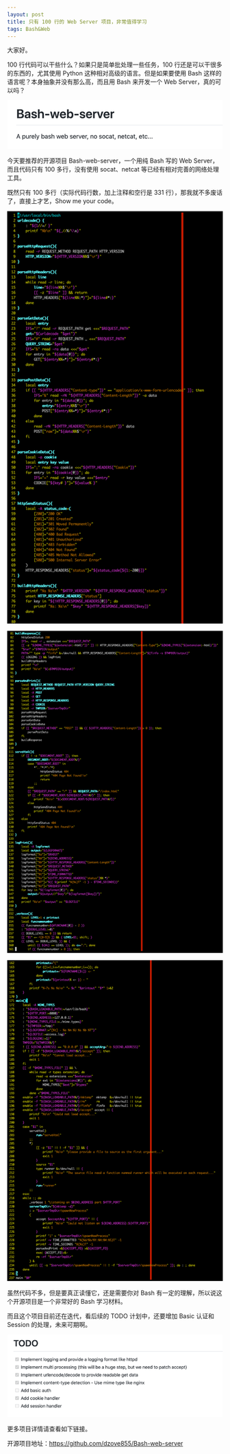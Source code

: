 ```yaml
---
layout: post
title: 只有 100 行的 Web Server 项目，非常值得学习
tags: Bash&Web
---
```


大家好。

100 行代码可以干些什么？如果只是简单批处理一些任务，100 行还是可以干很多的东西的，尤其使用 Python 这种相对高级的语言。但是如果要使用 Bash 这样的语言呢？本身抽象并没有那么高，而且用 Bash 来开发一个 Web Server，真的可以吗？

![image-20220306214918056](https://raw.githubusercontent.com/ZhuPeng/pic/master/images/compress_image-20220306214918056.png)

今天要推荐的开源项目 Bash-web-server，一个用纯 Bash 写的 Web Server，而且代码只有 100 多行，没有使用 socat、netcat 等已经有相对完善的网络处理工具。

既然只有 100 多行（实际代码行数，加上注释和空行是 331 行），那我就不多废话了，直接上才艺，Show me your code。

![image-20220306215853471](https://raw.githubusercontent.com/ZhuPeng/pic/master/images/compress_image-20220306215853471.png)

![image-20220306220110894](https://raw.githubusercontent.com/ZhuPeng/pic/master/images/compress_image-20220306220110894.png)

![image-20220306220138864](https://raw.githubusercontent.com/ZhuPeng/pic/master/images/compress_image-20220306220138864.png)

虽然代码不多，但是要真正读懂它，还是需要你对 Bash 有一定的理解，所以说这个开源项目是一个非常好的 Bash 学习材料。 

而且这个项目目前还在迭代，看后续的 TODO 计划中，还要增加 Basic 认证和 Session 的处理，未来可期啊。

![image-20220306220710318](https://raw.githubusercontent.com/ZhuPeng/pic/master/images/compress_image-20220306220710318.png)

更多项目详情请查看如下链接。

开源项目地址：https://github.com/dzove855/Bash-web-server
